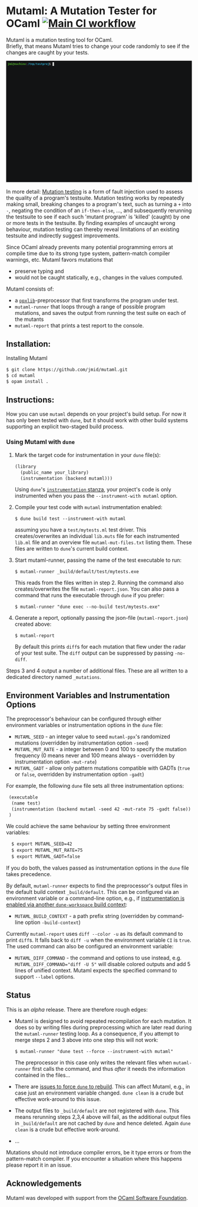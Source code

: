Mutaml: A Mutation Tester for OCaml [![Main CI workflow](https://github.com/jmid/mutaml/actions/workflows/ci.yaml/badge.svg)](https://github.com/jmid/mutaml/actions/workflows/ci.yaml)
===============================================

Mutaml is a mutation testing tool for OCaml.  
Briefly, that means Mutaml tries to change your code randomly to see
if the changes are caught by your tests.

![](demo.gif)

In more detail: [Mutation testing](https://en.wikipedia.org/wiki/Mutation_testing) is
a form of fault injection used to assess the quality of a program's
testsuite. Mutation testing works by repeatedly making small, breaking
changes to a program's text, such as turning a `+` into `-`, negating
the condition of an `if-then-else`, ..., and subsequently rerunning
the testsuite to see if each such 'mutant program' is 'killed'
(caught) by one or more tests in the testsuite. By finding examples of
uncaught wrong behaviour, mutation testing can thereby reveal
limitations of an existing testsuite and indirectly suggest
improvements.

Since OCaml already prevents many potential programming errors at compile
time due to its strong type system, pattern-match compiler warnings, etc. Mutaml
favors mutations that
- preserve typing and
- would not be caught statically, e.g., changes in the values computed.

Mutaml consists of:

 - a [`ppxlib`](https://github.com/ocaml-ppx/ppxlib)-preprocessor that
   first transforms the program under test.
 - `mutaml-runner` that loops through a range of possible program mutations,
   and saves the output from running the test suite on each of the mutants
 - `mutaml-report` that prints a test report to the console.


Installation:
-------------

Installing Mutaml

```
$ git clone https://github.com/jmid/mutaml.git
$ cd mutaml
$ opam install .
```


Instructions:
-------------

How you can use `mutaml` depends on your project's build setup.
For now it has only been tested with `dune`, but it should work
with other build systems supporting an explicit two-staged build
process.


### Using Mutaml with `dune`

1. Mark the target code for instrumentation in your `dune` file(s):
   ```
   (library
     (public_name your_library)
     (instrumentation (backend mutaml)))
   ```
   Using `dune`'s [`instrumentation` stanza](https://dune.readthedocs.io/en/stable/instrumentation.html), your project's code is
   only instrumented when you pass the `--instrument-with mutaml`
   option.


2. Compile your test code with `mutaml` instrumentation enabled:
   ```
   $ dune build test --instrument-with mutaml
   ```
   assuming you have a `test/mytests.ml` test driver.
   This creates/overwrites an individual `lib.muts` file for each
   instrumented `lib.ml` file and an overview file
   `mutaml-mut-files.txt` listing them.
   These files are written to `dune`'s current build context.


3. Start mutaml-runner, passing the name of the test executable to run:
   ```
   $ mutaml-runner _build/default/test/mytests.exe
   ```
   This reads from the files written in step 2. Running the command also
   creates/overwrites the file `mutaml-report.json`.
   You can also pass a command that runs the executable through `dune`
   if you prefer:
   ```
   $ mutaml-runner "dune exec --no-build test/mytests.exe"
   ```

4. Generate a report, optionally passing the json-file
   (`mutaml-report.json`) created above:
   ```
   $ mutaml-report
   ```
   By default this prints `diff`s for each mutation that flew under
   the radar of your test suite. The `diff` output can be suppressed by
   passing `-no-diff`.


Steps 3 and 4 output a number of additional files.
These are all written to a dedicated directory named `_mutations`.



Environment Variables and Instrumentation Options
-------------------------------------------------

The preprocessor's behaviour can be configured through either
environment variables or instrumentation options in the `dune` file:

- `MUTAML_SEED` - an integer value to seed `mutaml-ppx`'s randomized
  mutations (overridden by instrumentation option `-seed`)
- `MUTAML_MUT_RATE` - a integer between 0 and 100 to specify the
  mutation frequency (0 means never and 100 means always - overridden
  by instrumentation option `-mut-rate`)
- `MUTAML_GADT` - allow only pattern mutations compatible with GADTs
  (`true` or `false`, overridden by instrumentation option `-gadt`)


For example, the following `dune` file sets all three instrumentation
options:
```
 (executable
  (name test)
  (instrumentation (backend mutaml -seed 42 -mut-rate 75 -gadt false))
 )
```
We could achieve the same behaviour by setting three environment
variables:
```bash
  $ export MUTAML_SEED=42
  $ export MUTAML_MUT_RATE=75
  $ export MUTAML_GADT=false
```
If you do both, the values passed as instrumentation options in the
`dune` file takes precedence.



By default, `mutaml-runner` expects to find the preprocessor's output
files in the default build context `_build/default`. This can be
configured via an environment variable or a command-line option, e.g.,
if [instrumentation is enabled via another `dune-workspace` build context](https://dune.readthedocs.io/en/stable/instrumentation.html#enabling-disabling-instrumentation):

- `MUTAML_BUILD_CONTEXT` - a path prefix string (overridden by
  command-line option `-build-context`)


Currently `mutaml-report` uses `diff --color -u` as its default
command to print `diff`s. It falls back to `diff -u` when the
environment variable `CI` is `true`. The used command can also be
configured an environment variable:

- `MUTAML_DIFF_COMMAND` - the command and options to use instead,
  e.g. `MUTAML_DIFF_COMMAND="diff -U 5"` will disable colored outputs
  and add 5 lines of unified context. Mutaml expects the specified
  command to support `--label` options.



Status
------

This is an *alpha* release. There are therefore rough edges:

- Mutaml is designed to avoid repeated recompilation for each
  mutation. It does so by writing files during preprocessing which are
  later read during the `mutaml-runner` testing loop. As a consequence,
  if you attempt to merge steps 2 and 3 above into one step this will not work:
  ```
  $ mutaml-runner "dune test --force --instrument-with mutaml"
  ```
  The preprocessor in this case only writes the relevant files when
  `mutaml-runner` first calls the command, and thus *after* it needs the
  information contained in the files...

- There are [issues to force `dune` to
rebuild](https://github.com/ocaml/dune/issues/4390). This can affect
  Mutaml, e.g., in case just an environment variable changed. `dune
  clean` is a crude but effective work-around to this issue.

- The output files to `_build/default` are not registered with `dune`.
  This means rerunning steps 2,3,4 above will fail, as the additional
  output files in `_build/default` are not cached by `dune` and hence
  deleted. Again `dune clean` is a crude but effective work-around.

- ...


Mutations should not introduce compiler errors, be it type errors or
from the pattern-match compiler. If you encounter a situation where
this happens please report it in an issue.


Acknowledgements
----------------

Mutaml was developed with support from the [OCaml Software Foundation](https://ocaml-sf.org/).
